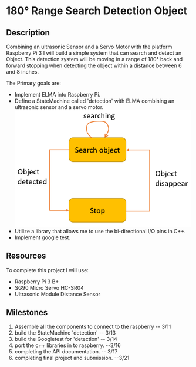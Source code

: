 180° Range Search Detection Object 
===

Description 
---

Combining an ultrasonic Sensor and a Servo Motor with the platform Raspberry Pi 3 I will build a simple system that can search and detect an Object. This detection system will be moving in a range of 180° back and forward stopping when detecting the object within a distance between 6 and 8 inches. 

The Primary goals are:
- Implement ELMA into Raspberry Pi.
- Define a StateMachine called 'detection' with ELMA combining an ultrasonic sensor and a servo motor.
    <img src="images/Statemachine_detection.PNG" width="620"></image>
- Utilize a library that allows me to use the bi-directional I/O pins in C++.
- Implement google test.

Resources
---
To complete this project I will use:

- Raspberry Pi 3 B+ 
- SG90 Micro Servo HC-SR04 
- Ultrasonic Module Distance Sensor

Milestones
---

1. Assemble all the components to connect to the raspberry -- 3/11
1. build the StateMachine 'detection' -- 3/13
1. build the Googletest for 'detection' -- 3/14
1. port the c++ libraries in to raspberry. --3/16
1. completing the API documentation. -- 3/17
1. completing final project and submission. --3/21
